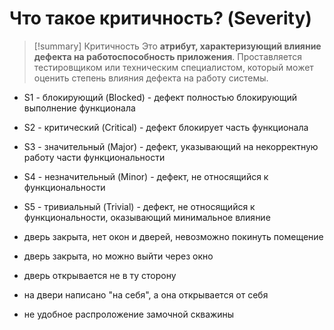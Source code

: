 # Что такое критичность? (Severity)
> [!summary] Критичность
> Это **атрибут, характеризующий влияние дефекта на работоспособность приложения**. Проставляется тестировщиком или техническим специалистом, который может оценить степень влияния дефекта на работу системы.

- S1 - блокирующий (Blocked) - дефект полностью блокирующий выполнение функционала
- S2 - критический (Critical) - дефект блокирует часть функционала
- S3 - значительный (Major) - дефект, указывающий на некорректную работу части функциональности
- S4 - незначительный (Minor) - дефект, не относящийся к функциональности
- S5 - тривиальный (Trivial) - дефект, не относящийся к функциональности, оказывающий минимальное влияние


- дверь закрыта, нет окон и дверей, невозможно покинуть помещение
- дверь закрыта, но можно выйти через окно
- дверь открывается не в ту сторону
- на двери написано "на себя", а она открывается от себя
- не удобное распроложение замочной скважины